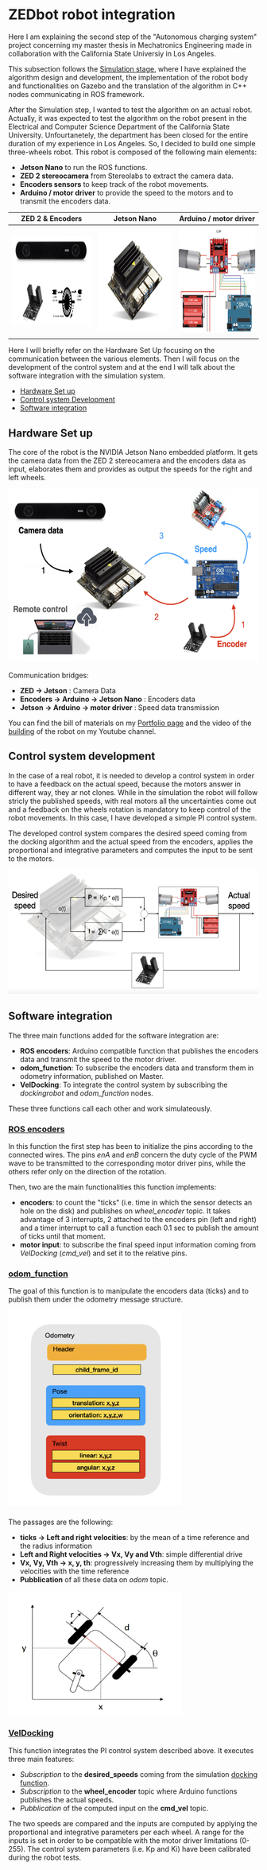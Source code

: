 # ZEDbot robot integration
Here I am explaining the second step of the "Autonomous charging system" project concerning my master thesis in Mechatronics Engineering made in collaboration with the California State Universiy in Los Angeles. 

This subsection follows the [Simulation stage](https://github.com/LucaRoma97/ZEDbot), where I have explained the algorithm design and development, the implementation of the robot body and functionalities on Gazebo and the translation of the algorithm in C++ nodes communicating in ROS framework.

After the Simulation step, I wanted to test the algorithm on an actual robot. Actually, it was expected to test the algorithm on the robot present in the Electrical and Computer Science Department of the California State University. Unfourtanetely, the department has been closed for the entire duration of my experience in Los Angeles.
So, I decided to build one simple three-wheels robot. This robot is composed of the following main elements:

- **Jetson Nano** to run the ROS functions.
- **ZED 2 stereocamera** from Stereolabs to extract the camera data.
- **Encoders sensors** to keep track of the robot movements.
- **Arduino / motor driver** to provide the speed to the motors and to transmit the encoders data.

ZED 2 & Encoders           |  Jetson Nano              |  Arduino / motor driver
:-------------------------:|:-------------------------:|:-------------------------:
<img src="images/zed_encoders.png" alt="alt text" width="300" height="180">  |  <img src="images/jetson_nano.png" alt="alt text" width="300" height="200"> |  <img src="images/motor_scheme.png" alt="alt text" width="300" height="220">


Here I will briefly refer on the Hardware Set Up focusing on the communication between the various elements. Then I will focus on the development of the control system and at the end I will talk about the software integration with the simulation system.  

- [Hardware Set up](https://github.com/LucaRoma97/ZEDbot-robot-integration#hardware-set-up)
- [Control system Development](https://github.com/LucaRoma97/ZEDbot-robot-integration#control-system-development)
- [Software integration](https://github.com/LucaRoma97/ZEDbot-robot-integration#software-integration)

## Hardware Set up
The core of the robot is the NVIDIA Jetson Nano embedded platform. It gets the camera data from the ZED 2 stereocamera and the encoders data as input, elaborates them and provides as output the speeds for the right and left wheels. 

<img src="images/hardware_set_up.png" alt="alt text" width="550" height="350">

Communication bridges:
- **ZED -> Jetson** : Camera Data
- **Encoders -> Arduino -> Jetson Nano** : Encoders data
- **Jetson -> Arduino -> motor driver** : Speed data transmission

You can find the bill of materials on my [Portfolio page](https://ibrahimovic19974.wixsite.com/website/autonomous-charging-project) and the video of the [building](https://www.youtube.com/watch?v=MnDWOQ7e5MM&t=22s) of the robot on my Youtube channel. 

## Control system development
In the case of a real robot, it is needed to develop a control system in order to have a feedback on the actual speed, because the motors answer in different way, they ar not clones. While in the simulation the robot will follow stricly the published speeds, with real motors all the uncertainties come out and a feedback on the wheels rotation is mandatory to keep control of the robot movements. In this case, I have developed a simple PI control system.

The developed control system compares the desired speed coming from the docking algorithm and the actual speed from the encoders, applies the proportional and integrative parameters and computes the input to be sent to the motors.

<img src="images/control_system.png" alt="alt text" width="550" height="250">

## Software integration
The three main functions added for the software integration are:

- **ROS encoders**: Arduino compatible function that publishes the encoders data and transmit the speed to the motor driver.
- **odom_function**: To subscribe the encoders data and transform them in odometry information, published on Master.
- **VelDocking**: To integrate the control system by subscribing the *dockingrobot* and *odom_function* nodes.

These three functions call each other and work simulateously. 

### [ROS encoders](https://github.com/LucaRoma97/ZEDbot-robot-integration/blob/main/ROSencoders-motors.ino)
In this function the first step has been to initialize the pins according to the connected wires. The pins *enA* and *enB* concern the duty cycle of the PWM wave to be transmitted to the corresponding motor driver pins, while the others refer only on the direction of the rotation.

Then, two are the main functionalities this function implements:
- **encoders**: to count the "ticks" (i.e. time in which the sensor detects an hole on the disk) and publishes on *wheel_encoder* topic. It takes advantage of 3 interrupts, 2 attached to the encoders pin (left and right) and a timer interrupt to call a function each 0.1 sec to publish the amount of ticks until that moment.
- **motor input**: to subscribe the final speed input information coming from *VelDocking* (*cmd_vel*) and set it to the relative pins.

### [odom_function](https://github.com/LucaRoma97/ZEDbot-robot-integration/blob/main/odom_function.cpp)
The goal of this function is to manipulate the encoders data (ticks) and to publish them under the odometry message structure. 

<img src="images/odometry_message.png" alt="alt text" width="350" height="400">

The passages are the following:
- **ticks -> Left and right velocities**: by the mean of a time reference and the radius information
- **Left and Right velocities -> Vx, Vy and Vth**: simple differential drive 
- **Vx, Vy, Vth -> x, y, th**: progressively increasing them by multiplying the velocities with the time reference
- **Pubblication** of all these data on *odom* topic.

<img src="images/differential_drive.png" alt="alt text" width="350" height="250">

### [VelDocking](https://github.com/LucaRoma97/ZEDbot-robot-integration/blob/main/VelDocking.cpp)
This function integrates the PI control system described above. It executes three main features:
- *Subscription* to the **desired_speeds** coming from the simulation [docking function](https://github.com/LucaRoma97/dockingrobot/tree/a28d013236bdf047667e3db3c0b97a9e773126d9).
- *Subscription* to the **wheel_encoder** topic where Arduino functions publishes the actual speeds.
- *Pubblication* of the computed input on the **cmd_vel** topic.

The two speeds are compared and the inputs are computed by applying the proportional and integrative parameters per each wheel. A range for the inputs is set in order to be compatible with the motor driver limitations (0-255). The control system parameters (i.e. Kp and Ki) have been calibrated during the robot tests. 
